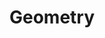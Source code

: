 ---
layout: root-directory
title: Geometry
permalink: /blog/maths/geom/

enumerate_grand_children: true
---